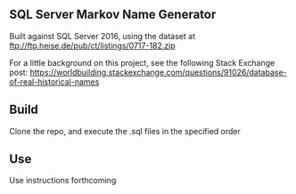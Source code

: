## SQL Server Markov Name Generator

Built against SQL Server 2016, using the dataset at ftp://ftp.heise.de/pub/ct/listings/0717-182.zip

For a little background on this project, see the following Stack Exchange post: https://worldbuilding.stackexchange.com/questions/91026/database-of-real-historical-names

## Build

Clone the repo, and execute the .sql files in the specified order

## Use

Use instructions forthcoming